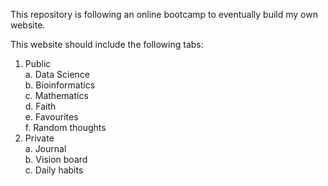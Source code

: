 This repository is following an online bootcamp to eventually build my own website. 

This website should include the following tabs: 
1. Public  
   a. Data Science  
   b. Bioinformatics  
   c. Mathematics  
   d. Faith  
   e. Favourites  
   f. Random thoughts  
2. Private  
   a. Journal  
   b. Vision board  
   c. Daily habits  

